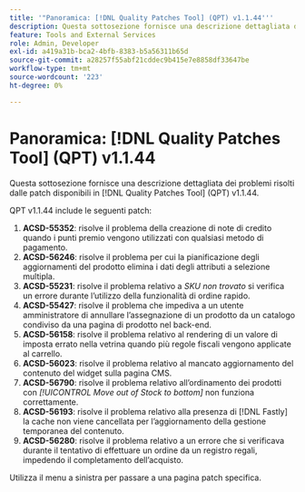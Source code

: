 ```yaml
---
title: '"Panoramica: [!DNL Quality Patches Tool] (QPT) v1.1.44'''
description: Questa sottosezione fornisce una descrizione dettagliata dei problemi risolti dalle patch disponibili in [!DNL Quality Patches Tool] (QPT) v1.1.44.
feature: Tools and External Services
role: Admin, Developer
exl-id: a419a31b-bca2-4bfb-8383-b5a56311b65d
source-git-commit: a28257f55abf21cddec9b415e7e8858df33647be
workflow-type: tm+mt
source-wordcount: '223'
ht-degree: 0%

---
```


# Panoramica: [!DNL Quality Patches Tool] (QPT) v1.1.44

Questa sottosezione fornisce una descrizione dettagliata dei problemi risolti dalle patch disponibili in [!DNL Quality Patches Tool] (QPT) v1.1.44.

QPT v1.1.44 include le seguenti patch:

1. **ACSD-55352**: risolve il problema della creazione di note di credito quando i punti premio vengono utilizzati con qualsiasi metodo di pagamento.
1. **ACSD-56246**: risolve il problema per cui la pianificazione degli aggiornamenti del prodotto elimina i dati degli attributi a selezione multipla.
1. **ACSD-55231**: risolve il problema relativo a *SKU non trovato* si verifica un errore durante l’utilizzo della funzionalità di ordine rapido.
1. **ACSD-55427**: risolve il problema che impediva a un utente amministratore di annullare l’assegnazione di un prodotto da un catalogo condiviso da una pagina di prodotto nel back-end.
1. **ACSD-56158**: risolve il problema relativo al rendering di un valore di imposta errato nella vetrina quando più regole fiscali vengono applicate al carrello.
1. **ACSD-56023**: risolve il problema relativo al mancato aggiornamento del contenuto del widget sulla pagina CMS.
1. **ACSD-56790**: risolve il problema relativo all’ordinamento dei prodotti con *[!UICONTROL Move out of Stock to bottom]* non funziona correttamente.
1. **ACSD-56193**: risolve il problema relativo alla presenza di [!DNL Fastly] la cache non viene cancellata per l’aggiornamento della gestione temporanea del contenuto.
1. **ACSD-56280**: risolve il problema relativo a un errore che si verificava durante il tentativo di effettuare un ordine da un registro regali, impedendo il completamento dell’acquisto.

Utilizza il menu a sinistra per passare a una pagina patch specifica.
